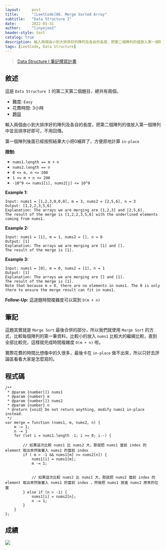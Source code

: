 ```yaml
---
layout:     post
title:      "[LeetCode]88. Merge Sorted Array"
subtitle:   "Data Structure I"
date:       2022-05-31
author:     "linyejoe2"
header-style: text
catalog: true
description: 輸入兩個由小到大排序好的陣列及各自的長度，把第二個陣列的值放入第一個陣列中並且排序好即可，不用回傳。
tags: [LeetCode, Data Structure]
---
```


>[Data Structure I 筆記撰寫計畫](/2022/05/30/leetcode/Data%20Structure/Data%20Structure%20I/Starting_write_Data_Structure_I_note/)

## 敘述

這是 `Data Structure I` 的第二天第二個題目，總共有兩個。

+ 難度: `Easy`
+ 花費時間: 3小時
+ [題目](https://leetcode.com/problems/merge-sorted-array/)

輸入兩個由小到大排序好的陣列及各自的長度，把第二個陣列的值放入第一個陣列中並且排序好即可，不用回傳。

第一個陣列後面已經按照結果大小把0補齊了，方便原地計算 `in-place`

**限制:**

-   `nums1.length == m + n`
-   `nums2.length == n`
-   `0 <= m, n <= 200`
-   `1 <= m + n <= 200`
-   `-10^9 <= nums1[i], nums2[j] <= 10^9`

**Example 1:**

```=
Input: nums1 = [1,2,3,0,0,0], m = 3, nums2 = [2,5,6], n = 3
Output: [1,2,2,3,5,6]
Explanation: The arrays we are merging are [1,2,3] and [2,5,6].
The result of the merge is [1,2,2,3,5,6] with the underlined elements coming from nums1.
```

**Example 2:**

```=
Input: nums1 = [1], m = 1, nums2 = [], n = 0
Output: [1]
Explanation: The arrays we are merging are [1] and [].
The result of the merge is [1].
```

**Example 3:**

```=
Input: nums1 = [0], m = 0, nums2 = [1], n = 1
Output: [1]
Explanation: The arrays we are merging are [] and [1].
The result of the merge is [1].
Note that because m = 0, there are no elements in nums1. The 0 is only there to ensure the merge result can fit in nums1.
```

**Follow-Up:** 這道題時間複雜度可以寫到 `O(m + n)`

## 筆記

這題其實就是 `Marge Sort` 最後合併的部分，所以我們就使用 `Marge Sort` 的方式，比較每個陣列的第一筆資料，比較小的放入 `nums1` 比較大的繼續比較，直到全部比較完，這樣就完成時間複雜度 `O(m + n)` 啦。

實際花費的時間比想像中的久很多，最後卡在 `in-place` 做不出來，所以只好去評論區看看大家是怎麼寫的。


## 程式碼

```js=
/**
 * @param {number[]} nums1
 * @param {number} m
 * @param {number[]} nums2
 * @param {number} n
 * @return {void} Do not return anything, modify nums1 in-place instead.
 */
var merge = function (nums1, m, nums2, n) {
    m -= 1;
    n -= 1
    for (let i = nums1.length -1; i >= 0; i--) {

        // 如果這次比較 nums1 比 nums2 大，那就把 nums1 當前 index 的 element 取出來然後塞入 nums1 的當前 index
        if ( m > -1 && nums1[m] >= nums2[n]) {
            nums1[i] = nums1[m];
            m -= 1;


            // 如果這次比較 nums2 比 nums1 大，那就把 nums2 當前 index 的 element 取出來然後塞入 nums1 的當前 index ，然後把 nums1 放進 nums2 原來的位置
        } else if (n > -1) {
            nums1[i] = nums2[n];
            n -= 1;
        }
    }
};
```

## 成績

![](https://i.imgur.com/iWPgv0k.png)

